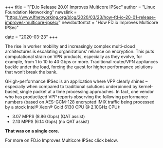 +++
title = "FD.io Release 20.01 Improves Multicore IPSec"
author = "Linux Foundation Networking"
newslink = "https://www.lfnetworking.org/blog/2020/03/23/how-fd-io-20-01-release-improves-multicore-ipsec/"
newsbuttontxt = "How FD.io Improves Multicore IPSec"

date = "2020-03-23"
+++

The rise in worker mobility and increasingly complex multi-cloud architectures is escalating organizations’ reliance
on encryption. This puts computational strain on VPN products, especially as they evolve, for example, from 1 to 10
to 40 Gbps or more. Traditional router/VPN appliances buckle under the load, forcing the quest for higher performance
solutions that won’t break the bank.

GHigh-performance IPSec is an application where VPP clearly shines – especially when compared to traditional
solutions underpinned by kernel-based, single packet at a time processing approaches.
In fact, one vendor who has productized VPP reports observing the following performance numbers
(based on AES-GCM-128 encrypted IMIX traffic being processed by a stock Intel® Xeon® Gold 6130 CPU @ 2.10GHz CPU):

* 3.07 MPPS (8.86 Gbps) (QAT assist)
* 2.13 MPPS (6.14 Gbps) (no QAT assist)

**That was on a single core.**

For more on FD.io Improves Multicore IPSec click below.